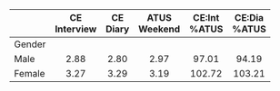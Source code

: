 
|                      | CE<br>Interview |  CE<br>Diary | ATUS<br>Weekend | CE:Int<br>%ATUS | CE:Dia<br>%ATUS |
| -------------------- | :----------: | :----------: | :----------: | :----------: | :----------: |
| Gender               |              |              |              |              |              |
| Male                 |         2.88 |         2.80 |         2.97 |        97.01 |        94.19 |
| Female               |         3.27 |         3.29 |         3.19 |       102.72 |       103.21 |


